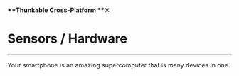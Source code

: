 #### **Thunkable Cross-Platform **✕

# Sensors / Hardware

---

Your smartphone is an amazing supercomputer that is many devices in one.

